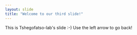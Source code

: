```yaml
---
layout: slide
title: "Welcome to our third slide!"
---
```

This is Tshegofatso-lab's slide :-)
Use the left arrow to go back!
